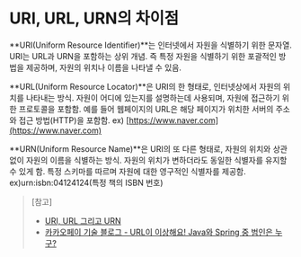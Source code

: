 # URI, URL, URN의 차이점

\*\*URI(Uniform Resource Identifier)\*\*는 인터넷에서 자원을 식별하기 위한 문자열. URI는 URL과 URN을 포함하는 상위 개념. 즉 특정 자원을 식별하기 위한 포괄적인 방법을 제공하며, 자원의 위치나 이름을 나타낼 수 있음.

\*\*URL(Uniform Resource Locator)\*\*은 URI의 한 형태로, 인터넷상에서 자원의 위치를 나타내는 방식. 자원이 어디에 있는지를 설명하는데 사용되며, 자원에 접근하기 위한 프로토콜을 포함함. 예를 들어 웹페이지의 URL은 해당 페이지가 위치한 서버의 주소와 접근 방법(HTTP)을 포함함. ex) [https://www.naver.com](https://www.naver.com)

\*\*URN(Uniform Resource Name)\*\*은 URI의 또 다른 형태로, 자원의 위치와 상관없이 자원의 이름을 식별하는 방식. 자원의 위치가 변하더라도 동일한 식별자를 유지할 수 있게 함. 특정 스키마를 따르며 자원에 대한 영구적인 식별자를 제공함. ex)urn:isbn:04124124(특정 책의 ISBN 번호)

> \[참고]
>
> * [URI, URL 그리고 URN](https://hudi.blog/uri-url-urn/)
> * [카카오페이 기술 블로그 - URL이 이상해요! Java와 Spring 중 범인은 누구?](https://tech.kakaopay.com/post/url-is-strange/)
